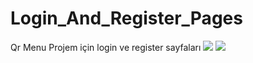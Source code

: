# Login_And_Register_Pages
Qr Menu Projem için login ve register sayfaları
<img src="https://lh5.googleusercontent.com/NoZLRg3JWcVy2QYD_6_UPphdCBsxQ3CUurdX9Hj4enKNf-mK2tJqduYgS5-Uo1lHXcpI3NSQjgm0z6NfTmRe=w1920-h937-rw">
<img src="https://lh3.google.com/u/0/d/14g3Djris3FkcV2wXhaiFfzxUU30VYBJV=w1920-h937-iv1">
